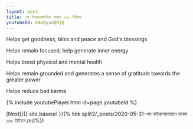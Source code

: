 ```yaml
---
layout: post
title: ওম বিহায়সজ্ঞাটায়ে নামায ১০৮ টাইমস
youtubeId: FAe0ysnQ9jQ
---
```

 
 
Helps get goodness, bliss and peace and God's blessings
 
Helps remain focused, help generate inner energy 
 
Helps boost physical and mental health 
 
Helps remain grounded and generates a sense of gratitude towards the greater power 
 
Helps reduce bad karma
 
 
 
 


{% include youtubePlayer.html id=page.youtubeId %}
 
[Next]({{ site.baseurl }}{% link  split2/_posts/2020-05-31-ওম নাইকাআতমানে নামায ১০৮ টাইমস.md%})
 
